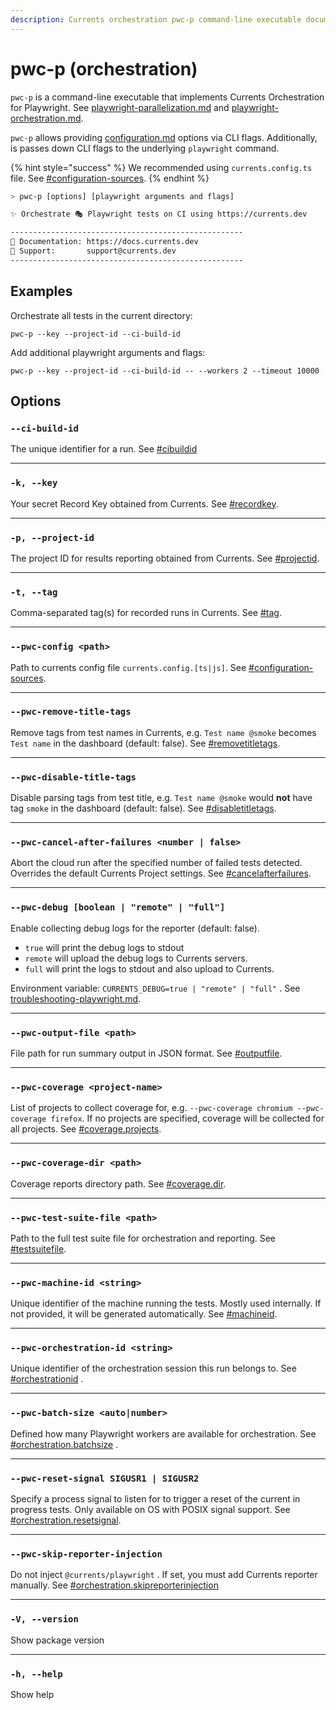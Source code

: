 ```yaml
---
description: Currents orchestration pwc-p command-line executable documentation
---
```


# pwc-p (orchestration)

`pwc-p` is a  command-line executable that implements Currents Orchestration for Playwright. See [playwright-parallelization.md](../../../guides/ci-optimization/playwright-parallelization.md "mention") and [playwright-orchestration.md](../../../guides/ci-optimization/playwright-orchestration.md "mention").

`pwc-p` allows providing [configuration.md](configuration.md "mention") options via CLI flags. Additionally, is passes down CLI flags to the underlying `playwright` command.&#x20;

{% hint style="success" %}
We recommended using `currents.config.ts` file. See [#configuration-sources](configuration.md#configuration-sources "mention").
{% endhint %}

```bash
> pwc-p [options] [playwright arguments and flags]

✨ Orchestrate 🎭 Playwright tests on CI using https://currents.dev

----------------------------------------------------
📖 Documentation: https://docs.currents.dev
🤙 Support:       support@currents.dev
----------------------------------------------------
```

## **Examples**

Orchestrate all tests in the current directory:

```
pwc-p --key --project-id --ci-build-id
```

Add additional playwright arguments and flags:

```
pwc-p --key --project-id --ci-build-id -- --workers 2 --timeout 10000
```



## **Options**

### **`--ci-build-id`**&#x20;

The unique identifier for a run. See [#cibuildid](configuration.md#cibuildid "mention")

***

### **`-k, --key`**&#x20;

Your secret Record Key obtained from Currents. See [#recordkey](configuration.md#recordkey "mention").

***

### **`-p, --project-id`**&#x20;

The project ID for results reporting obtained from Currents. See [#projectid](configuration.md#projectid "mention").

***

### **`-t, --tag`**&#x20;

Comma-separated tag(s) for recorded runs in Currents. See [#tag](configuration.md#tag "mention").

***

### **`--pwc-config <path>`**&#x20;

Path to currents config file `currents.config.[ts|js]`. See [#configuration-sources](configuration.md#configuration-sources "mention").

***

### **`--pwc-remove-title-tags`**&#x20;

Remove tags from test names in Currents, e.g. `Test name @smoke` becomes `Test name` in the dashboard (default: false). See [#removetitletags](configuration.md#removetitletags "mention").

***

### **`--pwc-disable-title-tags`**&#x20;

Disable parsing tags from test title, e.g. `Test name @smoke` would **not** have tag  `smoke` in the dashboard (default: false).  See [#disabletitletags](configuration.md#disabletitletags "mention").

***

### **`--pwc-cancel-after-failures <number | false>`**

Abort the cloud run after the specified number of failed tests detected. Overrides the default Currents Project settings. See [#cancelafterfailures](configuration.md#cancelafterfailures "mention").

***

### **`--pwc-debug [boolean | "remote" | "full"]`**

Enable collecting debug logs for the reporter (default: false).&#x20;

* `true` will print the debug logs to stdout
* `remote` will upload the debug logs to Currents servers.
* `full` will print the logs to stdout and also upload to Currents.

Environment variable: `CURRENTS_DEBUG=true | "remote" | "full"` . See [troubleshooting-playwright.md](../../../getting-started/playwright/troubleshooting-playwright.md "mention").

***

### **`--pwc-output-file <path>`**

File path for run summary output in JSON format. See [#outputfile](configuration.md#outputfile "mention").

***

### **`--pwc-coverage <project-name>`**

List of projects to collect coverage for, e.g. `--pwc-coverage chromium --pwc-coverage firefox`. If no projects are specified, coverage will be collected for all projects. See [#coverage.projects](configuration.md#coverage.projects "mention").

***

### **`--pwc-coverage-dir <path>`**

Coverage reports directory path. See [#coverage.dir](configuration.md#coverage.dir "mention").&#x20;

***

### **`--pwc-test-suite-file <path>`**

Path to the full test suite file for orchestration and reporting. See [#testsuitefile](configuration.md#testsuitefile "mention").

***

### **`--pwc-machine-id <string>`**

Unique identifier of the machine running the tests. Mostly used internally. If not provided, it will be generated automatically. See  [#machineid](configuration.md#machineid "mention").

***

### **`--pwc-orchestration-id <string>`**

Unique identifier of the orchestration session this run belongs to. See [#orchestrationid](configuration.md#orchestrationid "mention") .

***

### **`--pwc-batch-size <auto|number>`**

Defined how many Playwright workers are available for orchestration.  See [#orchestration.batchsize](configuration.md#orchestration.batchsize "mention") .

***

### **`--pwc-reset-signal SIGUSR1 | SIGUSR2`**

Specify a process signal to listen for to trigger a reset of the current in progress tests. Only available on OS with POSIX signal support. See [#orchestration.resetsignal](configuration.md#orchestration.resetsignal "mention").

***

### **`--pwc-skip-reporter-injection`**

Do not inject `@currents/playwright` . If set, you must add Currents reporter manually. See [#orchestration.skipreporterinjection](configuration.md#orchestration.skipreporterinjection "mention")

***

### **`-V, --version`**&#x20;

Show package version

***

### **`-h, --help`**&#x20;

Show help
